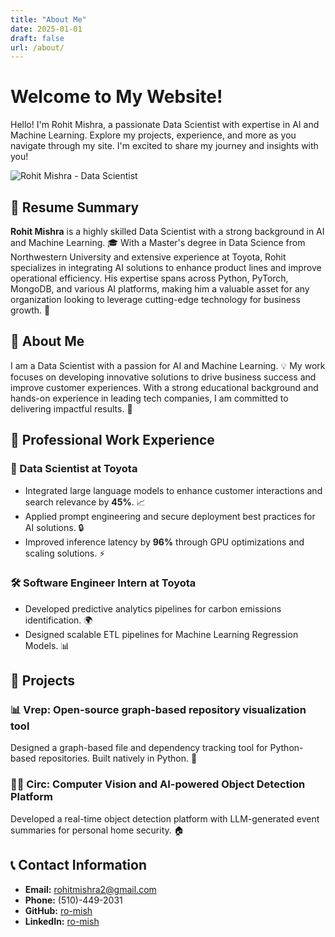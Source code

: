 ```yaml
---
title: "About Me"
date: 2025-01-01
draft: false
url: /about/
---
```


# Welcome to My Website!

Hello! I'm Rohit Mishra, a passionate Data Scientist with expertise in AI and Machine Learning. Explore my projects, experience, and more as you navigate through my site. I'm excited to share my journey and insights with you!

![Rohit Mishra - Data Scientist][profile-pic]

[profile-pic]: /assets/headshot.jpeg "Width: 1px"

## 🌟 Resume Summary

**Rohit Mishra** is a highly skilled Data Scientist with a strong background in AI and Machine Learning. 🎓 With a Master's degree in Data Science from Northwestern University and extensive experience at Toyota, Rohit specializes in integrating AI solutions to enhance product lines and improve operational efficiency. His expertise spans across Python, PyTorch, MongoDB, and various AI platforms, making him a valuable asset for any organization looking to leverage cutting-edge technology for business growth. 🚀

## 👤 About Me
I am a Data Scientist with a passion for AI and Machine Learning. 💡 My work focuses on developing innovative solutions to drive business success and improve customer experiences. With a strong educational background and hands-on experience in leading tech companies, I am committed to delivering impactful results. 🌈

## 💼 Professional Work Experience

### 🏢 Data Scientist at Toyota
- Integrated large language models to enhance customer interactions and search relevance by **45%**. 📈
- Applied prompt engineering and secure deployment best practices for AI solutions. 🔒
- Improved inference latency by **96%** through GPU optimizations and scaling solutions. ⚡

### 🛠️ Software Engineer Intern at Toyota
- Developed predictive analytics pipelines for carbon emissions identification. 🌍
- Designed scalable ETL pipelines for Machine Learning Regression Models. 📊

## 📂 Projects

### 📊 Vrep: Open-source graph-based repository visualization tool
Designed a graph-based file and dependency tracking tool for Python-based repositories. Built natively in Python. 🐍

### 🕵️‍♂️ Circ: Computer Vision and AI-powered Object Detection Platform
Developed a real-time object detection platform with LLM-generated event summaries for personal home security. 🏠

## 📞 Contact Information
- **Email:** rohitmishra2@gmail.com  
- **Phone:** (510)-449-2031  
- **GitHub:** [ro-mish](https://github.com/ro-mish)  
- **LinkedIn:** [ro-mish](https://linkedin.com/in/ro-mish)  